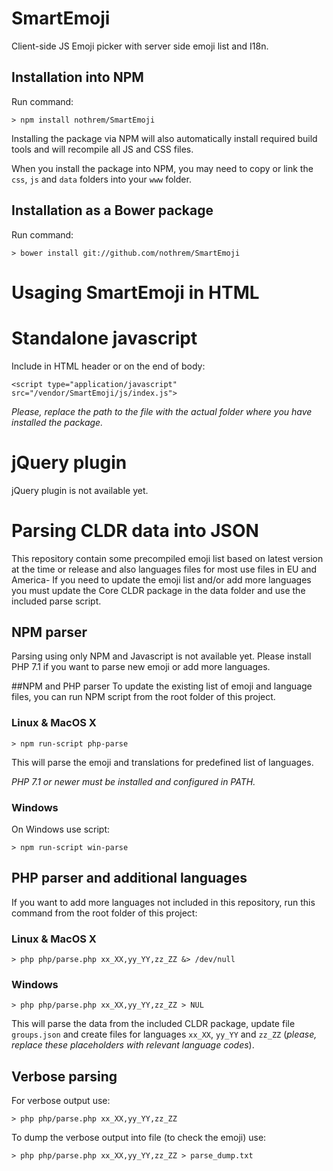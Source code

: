 # SmartEmoji
Client-side JS Emoji picker with server side emoji list and I18n.

## Installation into NPM
Run command:

```> npm install nothrem/SmartEmoji```

Installing the package via NPM will also automatically install required build tools and will recompile all JS and CSS files.

When you install the package into NPM, you may need to copy or link the `css`, `js` and `data` folders
into your `www` folder. 

## Installation as a Bower package
Run command:

```> bower install git://github.com/nothrem/SmartEmoji```

# Usaging SmartEmoji in HTML

# Standalone javascript

Include in HTML header or on the end of body:

```<script type="application/javascript" src="/vendor/SmartEmoji/js/index.js">```

_Please, replace the path to the file with the actual folder where you have installed the package._

# jQuery plugin
jQuery plugin is not available yet.

# Parsing CLDR data into JSON
This repository contain some precompiled emoji list based on latest version at the time or release and also languages
files for most use files in EU and America- If you need to update the emoji list and/or add more languages you must
update the Core CLDR package in the data folder and use the included parse script. 

## NPM parser
Parsing using only NPM and Javascript is not available yet.
Please install PHP 7.1 if you want to parse new emoji or add more languages.

##NPM and PHP parser
To update the existing list of emoji and language files, you can run NPM script from the root folder of this project.

### Linux & MacOS X
```> npm run-script php-parse```

This will parse the emoji and translations for predefined list of languages.

_PHP 7.1 or newer must be installed and configured in PATH._

### Windows
On Windows use script:

```> npm run-script win-parse```

## PHP parser and additional languages
If you want to add more languages not included in this repository, run this command from the root folder of this project:

### Linux & MacOS X
```> php php/parse.php xx_XX,yy_YY,zz_ZZ &> /dev/null```

### Windows
```> php php/parse.php xx_XX,yy_YY,zz_ZZ > NUL```

This will parse the data from the included CLDR package, update file `groups.json` and create files for languages
`xx_XX`, `yy_YY` and `zz_ZZ` (_please, replace these placeholders with relevant language codes_).

## Verbose parsing
For verbose output use:

```> php php/parse.php xx_XX,yy_YY,zz_ZZ```

To dump the verbose output into file (to check the emoji) use:

```> php php/parse.php xx_XX,yy_YY,zz_ZZ > parse_dump.txt```

